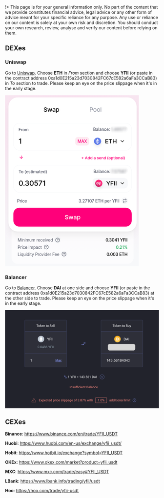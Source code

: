 !> This page is for your general information only. No part of the content that we provide constitutes financial advice, legal advice or any other form of advice meant for your specific reliance for any purpose. Any use or reliance on our content is solely at your own risk and discretion. You should conduct your own research, review, analyse and verify our content before relying on them. 

## DEXes

### Uniswap

Go to [Uniswap](https://app.uniswap.org/#/swap). Choose **ETH** in *From* section and choose **YFII** (or paste in the contract address 0xa1d0E215a23d7030842FC67cE582a6aFa3CCaB83) in *To* section to trade. Please keep an eye on the price slippage when it's in the early stage.

![](./img/trade1.png ':size=40%')

### Balancer

Go to [Balancer](https://balancer.exchange/#/swap). Choose **DAI** at one side and choose **YFII** (or paste in the contract address 0xa1d0E215a23d7030842FC67cE582a6aFa3CCaB83) at the other side to trade. Please keep an eye on the price slippage when it's in the early stage.

![](./img/trade2.png ':size=60%')


## CEXes

**Binance**: https://www.binance.com/en/trade/YFII_USDT

**Huobi**: https://www.huobi.com/en-us/exchange/yfii_usdt/

**Hobit**: https://www.hotbit.io/exchange?symbol=YFII_USDT

**OKEx**: https://www.okex.com/market?product=yfii_usdt

**MXC**: https://www.mxc.com/trade/easy#YFII_USDT

**LBank**: https://www.lbank.info/trading/yfii/usdt

**Hoo**: https://hoo.com/trade/yfii-usdt